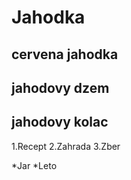 # Jahodka

## cervena jahodka
## jahodovy dzem
## jahodovy kolac

1.Recept
2.Zahrada
3.Zber

*Jar
*Leto
